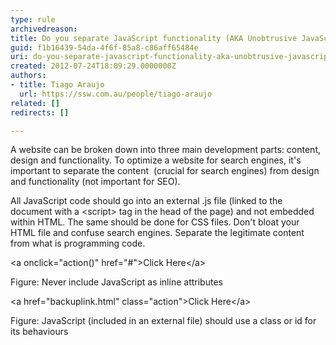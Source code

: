 ```yaml
---
type: rule
archivedreason: 
title: Do you separate JavaScript functionality (AKA Unobtrusive JavaScript)?
guid: f1b16439-54da-4f6f-85a8-c86aff65484e
uri: do-you-separate-javascript-functionality-aka-unobtrusive-javascript
created: 2012-07-24T18:09:29.0000000Z
authors:
- title: Tiago Araujo
  url: https://ssw.com.au/people/tiago-araujo
related: []
redirects: []

---
```


A website can be broken down into three main development parts: content, design and functionality. To optimize a website for search engines, it's important to separate the content  (crucial for search engines) from design and functionality (not important for SEO).

<!--endintro-->

All JavaScript code should go into an external .js file (linked to the document with a &lt;script&gt; tag in the head of the page) and not embedded within HTML. The same should be done for CSS files. Don't bloat your HTML file and confuse search engines. Separate the legitimate content from what is programming code.


&lt;a onclick="action()" href="#"&gt;Click Here&lt;/a&gt;

Figure: Never include JavaScript as inline attributes

&lt;a href="backuplink.html" class="action"&gt;Click Here&lt;/a&gt;

Figure: JavaScript (included in an external file) should use a class or id for its behaviours
